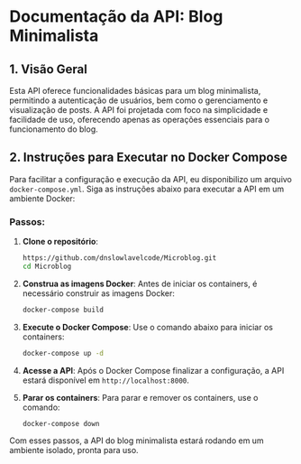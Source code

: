 # Documentação da API: Blog Minimalista

## 1. Visão Geral
Esta API oferece funcionalidades básicas para um blog minimalista, permitindo a autenticação de usuários, bem como o gerenciamento e visualização de posts. A API foi projetada com foco na simplicidade e facilidade de uso, oferecendo apenas as operações essenciais para o funcionamento do blog.

## 2. Instruções para Executar no Docker Compose

Para facilitar a configuração e execução da API, eu disponibilizo um arquivo `docker-compose.yml`. Siga as instruções abaixo para executar a API em um ambiente Docker:

### Passos:
1. **Clone o repositório**:
   ```bash
   https://github.com/dnslowlavelcode/Microblog.git
   cd Microblog
   ```

2. **Construa as imagens Docker**:
   Antes de iniciar os containers, é necessário construir as imagens Docker:
   ```bash
   docker-compose build
   ```

3. **Execute o Docker Compose**:
   Use o comando abaixo para iniciar os containers:
   ```bash
   docker-compose up -d
   ```

4. **Acesse a API**:
   Após o Docker Compose finalizar a configuração, a API estará disponível em `http://localhost:8000`.

5. **Parar os containers**:
   Para parar e remover os containers, use o comando:
   ```bash
   docker-compose down
   ```

Com esses passos, a API do blog minimalista estará rodando em um ambiente isolado, pronta para uso.
